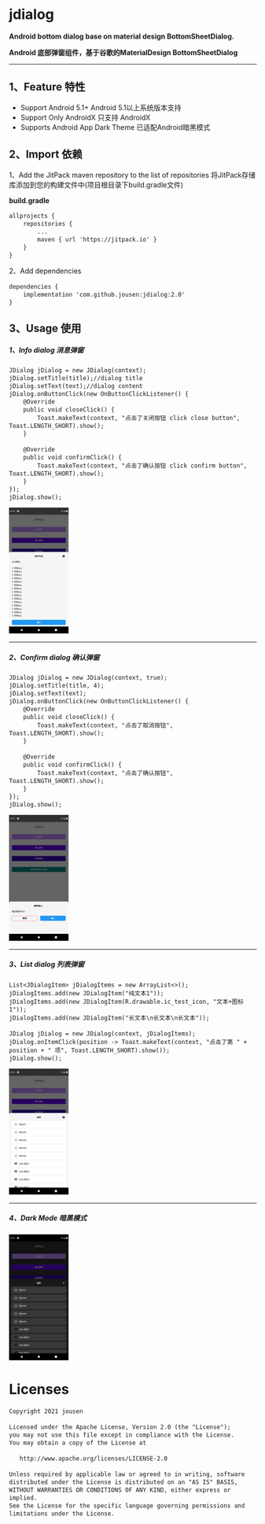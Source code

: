 # jdialog

**Android bottom dialog base on material design BottomSheetDialog.** 

**Android 底部弹窗组件，基于谷歌的MaterialDesign BottomSheetDialog**

------

## 1、Feature 特性

- Support Android 5.1+       Android 5.1以上系统版本支持
- Support Only AndroidX    只支持 AndroidX
- Supports Android App Dark Theme  已适配Android暗黑模式

## 2、Import 依赖

1、Add the JitPack maven repository to the list of repositories 将JitPack存储库添加到您的构建文件中(项目根目录下build.gradle文件)

**build.gradle**

```
allprojects {
    repositories {
        ...
        maven { url 'https://jitpack.io' }
    }
}
```

2、Add dependencies 

```
dependencies {
    implementation 'com.github.jousen:jdialog:2.0'
}
```

## 3、Usage 使用

##### 1、Info dialog 消息弹窗

```
JDialog jDialog = new JDialog(context);
jDialog.setTitle(title);//dialog title
jDialog.setText(text);//dialog content
jDialog.onButtonClick(new OnButtonClickListener() {
    @Override
    public void closeClick() {
        Toast.makeText(context, "点击了关闭按钮 click close button", Toast.LENGTH_SHORT).show();
    }

    @Override
    public void confirmClick() {
        Toast.makeText(context, "点击了确认按钮 click confirm button", Toast.LENGTH_SHORT).show();
    }
});
jDialog.show();
```

<img src="\img\Screenshot_1614988263.png" alt="Screenshot_1614988263" style="zoom: 25%;" />

------

##### 2、Confirm dialog 确认弹窗

```
JDialog jDialog = new JDialog(context, true);
jDialog.setTitle(title, 4);
jDialog.setText(text);
jDialog.onButtonClick(new OnButtonClickListener() {
    @Override
    public void closeClick() {
        Toast.makeText(context, "点击了取消按钮", Toast.LENGTH_SHORT).show();
    }

    @Override
    public void confirmClick() {
        Toast.makeText(context, "点击了确认按钮", Toast.LENGTH_SHORT).show();
    }
});
jDialog.show();
```



<img src="\img\Screenshot_1614988267.png" alt="Screenshot_1614988267" style="zoom: 25%;" />

------

##### 3、List dialog 列表弹窗

```
List<JDialogItem> jDialogItems = new ArrayList<>();
jDialogItems.add(new JDialogItem("纯文本1"));
jDialogItems.add(new JDialogItem(R.drawable.ic_test_icon, "文本+图标1"));
jDialogItems.add(new JDialogItem("长文本\n长文本\n长文本"));

JDialog jDialog = new JDialog(context, jDialogItems);
jDialog.onItemClick(position -> Toast.makeText(context, "点击了第 " + position + " 项", Toast.LENGTH_SHORT).show());
jDialog.show();
```



<img src="\img\Screenshot_1614988273.png" alt="Screenshot_1614988273" style="zoom:25%;" />



------

##### 4、Dark Mode 暗黑模式



<img src="\img\Screenshot_1614988287.png" alt="Screenshot_1614988287" style="zoom:25%;" />



# Licenses

```
Copyright 2021 jousen

Licensed under the Apache License, Version 2.0 (the "License");
you may not use this file except in compliance with the License.
You may obtain a copy of the License at

   http://www.apache.org/licenses/LICENSE-2.0

Unless required by applicable law or agreed to in writing, software
distributed under the License is distributed on an "AS IS" BASIS,
WITHOUT WARRANTIES OR CONDITIONS OF ANY KIND, either express or implied.
See the License for the specific language governing permissions and
limitations under the License.
```